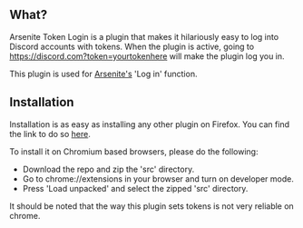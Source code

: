 ## What?
Arsenite Token Login is a plugin that makes it hilariously easy to log into Discord accounts with tokens.
When the plugin is active, going to https://discord.com?token=yourtokenhere will make the plugin log you in.

This plugin is used for [Arsenite's](https://arsenite.io) 'Log in' function.

## Installation
Installation is as easy as installing any other plugin on Firefox. You can find the link to do so [here](https://addons.mozilla.org/en-US/firefox/addon/arsenite-token-login/).

To install it on Chromium based browsers, please do the following:
- Download the repo and zip the 'src' directory.
- Go to chrome://extensions in your browser and turn on developer mode.
- Press 'Load unpacked' and select the zipped 'src' directory.

It should be noted that the way this plugin sets tokens is not very reliable on chrome.